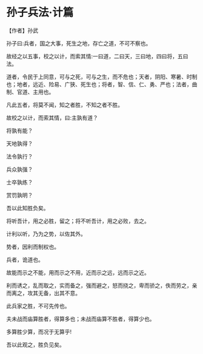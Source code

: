 # 孙子兵法·计篇

【作者】孙武

孙子曰:兵者，国之大事，死生之地，存亡之道，不可不察也。

故经之以五事，校之以计，而索其情:一曰道，二曰天，三曰地，四曰将，五曰法。

道者，令民于上同意，可与之死，可与之生，而不危也；天者，阴阳、寒暑、时制也；地者，远近、险易、广狭、死生也；将者，智、信、仁、勇、严也；法者，曲制、官道、主用也。

凡此五者，将莫不闻，知之者胜，不知之者不胜。

故校之以计，而索其情，曰:主孰有道？

将孰有能？

天地孰得？

法令孰行？

兵众孰强？

士卒孰练？

赏罚孰明？

吾以此知胜负矣。

将听吾计，用之必胜，留之；将不听吾计，用之必败，去之。

计利以听，乃为之势，以佐其外。

势者，因利而制权也。

兵者，诡道也。

故能而示之不能，用而示之不用，近而示之远，远而示之近。

利而诱之，乱而取之，实而备之，强而避之，怒而挠之，卑而骄之，佚而劳之，亲而离之，攻其无备，出其不意。

此兵家之胜，不可先传也。

夫未战而庙算胜者，得算多也；未战而庙算不胜者，得算少也。

多算胜少算，而况于无算乎!

吾以此观之，胜负见矣。